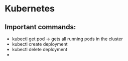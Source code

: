 # Kubernetes

## Important commands:

- kubectl get pod → gets all running pods in the cluster
- kubectl create deployment
- kubectl delete deployment
-